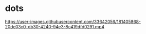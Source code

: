 # dots
https://user-images.githubusercontent.com/33642056/181405868-20de03c0-db30-4240-94e3-8c419dfd0291.mp4
